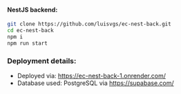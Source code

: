 #### NestJS backend:
```sh
git clone https://github.com/luisvgs/ec-nest-back.git
cd ec-nest-back
npm i
npm run start
```

### Deployment details:
- Deployed via: https://ec-nest-back-1.onrender.com/
- Database used: PostgreSQL via https://supabase.com/
